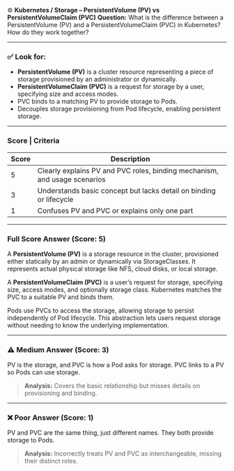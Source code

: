 ⚙️ **Kubernetes / Storage – PersistentVolume (PV) vs PersistentVolumeClaim (PVC)**
**Question:**
What is the difference between a PersistentVolume (PV) and a PersistentVolumeClaim (PVC) in Kubernetes? How do they work together?

---

### ✅ Look for:

* **PersistentVolume (PV)** is a cluster resource representing a piece of storage provisioned by an administrator or dynamically.
* **PersistentVolumeClaim (PVC)** is a request for storage by a user, specifying size and access modes.
* PVC binds to a matching PV to provide storage to Pods.
* Decouples storage provisioning from Pod lifecycle, enabling persistent storage.

---

### Score | Criteria

| Score | Description                                                               |
| ----- | ------------------------------------------------------------------------- |
| 5     | Clearly explains PV and PVC roles, binding mechanism, and usage scenarios |
| 3     | Understands basic concept but lacks detail on binding or lifecycle        |
| 1     | Confuses PV and PVC or explains only one part                             |

---

### Full Score Answer (Score: 5)

A **PersistentVolume (PV)** is a storage resource in the cluster, provisioned either statically by an admin or dynamically via StorageClasses. It represents actual physical storage like NFS, cloud disks, or local storage.

A **PersistentVolumeClaim (PVC)** is a user’s request for storage, specifying size, access modes, and optionally storage class. Kubernetes matches the PVC to a suitable PV and binds them.

Pods use PVCs to access the storage, allowing storage to persist independently of Pod lifecycle. This abstraction lets users request storage without needing to know the underlying implementation.

---

### ⚠️ Medium Answer (Score: 3)

PV is the storage, and PVC is how a Pod asks for storage. PVC links to a PV so Pods can use storage.

> **Analysis:** Covers the basic relationship but misses details on provisioning and binding.

---

### ❌ Poor Answer (Score: 1)

PV and PVC are the same thing, just different names. They both provide storage to Pods.

> **Analysis:** Incorrectly treats PV and PVC as interchangeable, missing their distinct roles.